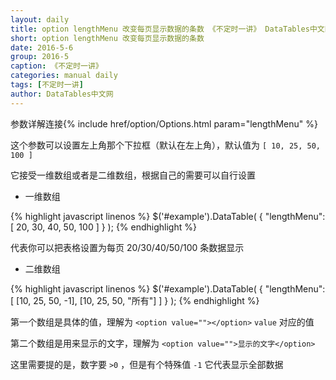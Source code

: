 ```yaml
---
layout: daily
title: option lengthMenu 改变每页显示数据的条数 《不定时一讲》 DataTables中文网
short: option lengthMenu 改变每页显示数据的条数
date: 2016-5-6
group: 2016-5
caption: 《不定时一讲》
categories: manual daily
tags: [不定时一讲]
author: DataTables中文网
---
```

参数详解连接{% include href/option/Options.html param="lengthMenu" %}

这个参数可以设置左上角那个下拉框（默认在左上角），默认值为 `[ 10, 25, 50, 100 ]`

它接受一维数组或者是二维数组，根据自己的需要可以自行设置

* 一维数组
<!--more-->

{% highlight javascript linenos %}
$('#example').DataTable( {
  "lengthMenu": [ 20, 30, 40, 50, 100 ]
} );
{% endhighlight %}

代表你可以把表格设置为每页 20/30/40/50/100 条数据显示

* 二维数组

{% highlight javascript linenos %}
$('#example').DataTable( {
  "lengthMenu": [ [10, 25, 50, -1], [10, 25, 50, "所有"] ]
 } );
{% endhighlight %}

第一个数组是具体的值，理解为 `<option value=""></option>`  `value` 对应的值

第二个数组是用来显示的文字，理解为 `<option value="">显示的文字</option>`

这里需要提的是，数字要 `>0` ，但是有个特殊值 `-1` 它代表显示全部数据